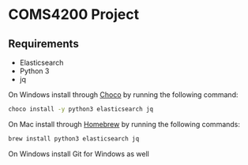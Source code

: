 # COMS4200 Project

## Requirements

- Elasticsearch
- Python 3
- jq

On Windows install through [Choco](https://chocolatey.org/docs/installation) by
running the following command:

```bash
choco install -y python3 elasticsearch jq
```

On Mac install through [Homebrew](https://brew.sh/) by running the following
commands:

```bash
brew install python3 elasticsearch jq
```

On Windows install Git for Windows as well
